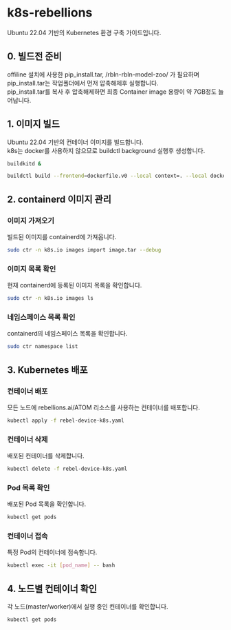 # k8s-rebellions

Ubuntu 22.04 기반의 Kubernetes 환경 구축 가이드입니다.

## 0. 빌드전 준비

offiline 설치에 사용한 pip_install.tar, /rbln-rbln-model-zoo/ 가 필요하며 pip_install.tar는 작업폴더에서 먼저 압축해제후 실행합니다.  
pip_install.tar를 복사 후 압축해제하면 최종 Container image 용량이 약 7GB정도 늘어납니다.

## 1. 이미지 빌드

Ubuntu 22.04 기반의 컨테이너 이미지를 빌드합니다.  
k8s는 docker를 사용하지 않으므로 buildctl background 실행후 생성합니다.

```bash
buildkitd &
```

```bash
buildctl build --frontend=dockerfile.v0 --local context=. --local dockerfile=. --output type=oci,dest=image.tar,name=k8srebel:22.04
```

## 2. containerd 이미지 관리

### 이미지 가져오기

빌드된 이미지를 containerd에 가져옵니다.

```bash
sudo ctr -n k8s.io images import image.tar --debug
```

### 이미지 목록 확인

현재 containerd에 등록된 이미지 목록을 확인합니다.

```bash
sudo ctr -n k8s.io images ls
```

### 네임스페이스 목록 확인

containerd의 네임스페이스 목록을 확인합니다.

```bash
sudo ctr namespace list
```

## 3. Kubernetes 배포

### 컨테이너 배포

모든 노드에 rebellions.ai/ATOM 리소스를 사용하는 컨테이너를 배포합니다.

```bash
kubectl apply -f rebel-device-k8s.yaml
```

### 컨테이너 삭제

배포된 컨테이너를 삭제합니다.

```bash
kubectl delete -f rebel-device-k8s.yaml
```

### Pod 목록 확인

배포된 Pod 목록을 확인합니다.

```bash
kubectl get pods
```

### 컨테이너 접속

특정 Pod의 컨테이너에 접속합니다.

```bash
kubectl exec -it [pod_name] -- bash
```

## 4. 노드별 컨테이너 확인

각 노드(master/worker)에서 실행 중인 컨테이너를 확인합니다.

```bash
kubectl get pods
```
